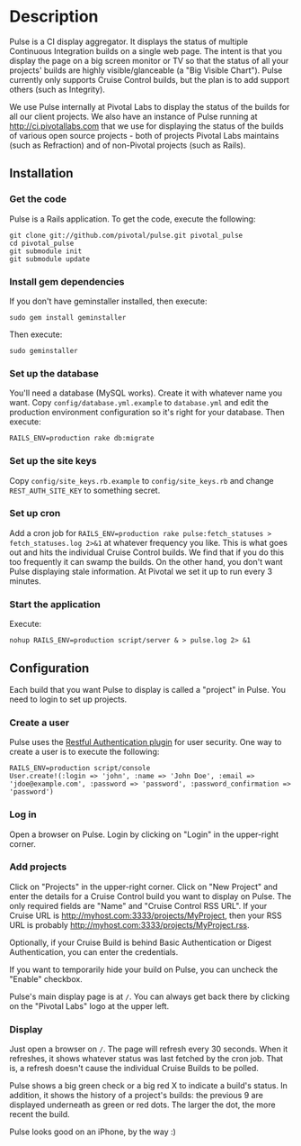 Description
===========

Pulse is a CI display aggregator. It displays the status of multiple Continuous Integration builds on a single web page.
The intent is that you display the page on a big screen monitor or TV so that the status of all your projects' builds
are highly visible/glanceable (a "Big Visible Chart"). Pulse currently only supports Cruise Control builds, but the plan
is to add support others (such as Integrity).

We use Pulse internally at Pivotal Labs to display the status of the builds for all our client projects. We also have an
instance of Pulse running at http://ci.pivotallabs.com that we use for displaying the status of the builds of various
open source projects - both of projects Pivotal Labs maintains (such as Refraction) and of non-Pivotal projects (such as
Rails).

## Installation

### Get the code

Pulse is a Rails application. To get the code, execute the following:

    git clone git://github.com/pivotal/pulse.git pivotal_pulse
    cd pivotal_pulse
    git submodule init
    git submodule update

### Install gem dependencies

If you don't have geminstaller installed, then execute:

    sudo gem install geminstaller

Then execute:

    sudo geminstaller

### Set up the database

You'll need a database (MySQL works). Create it with whatever name you want. Copy `config/database.yml.example` to
`database.yml` and edit the production environment configuration so it's right for your database. Then execute:

    RAILS_ENV=production rake db:migrate

### Set up the site keys

Copy `config/site_keys.rb.example` to `config/site_keys.rb` and change `REST_AUTH_SITE_KEY` to something secret.

### Set up cron

Add a cron job for `RAILS_ENV=production rake pulse:fetch_statuses > fetch_statuses.log 2>&1` at whatever frequency you
like. This is what goes out and hits the individual Cruise Control builds. We find that if you do this too frequently it
can swamp the builds. On the other hand, you don't want Pulse displaying stale information. At Pivotal we set it up to
run every 3 minutes.

### Start the application

Execute:

    nohup RAILS_ENV=production script/server & > pulse.log 2> &1

## Configuration

Each build that you want Pulse to display is called a "project" in Pulse. You need to login to set up projects.

### Create a user

Pulse uses the [Restful Authentication plugin](http://github.com/technoweenie/restful-authentication) for user security.
One way to create a user is to execute the following:

    RAILS_ENV=production script/console
    User.create!(:login => 'john', :name => 'John Doe', :email => 'jdoe@example.com', :password => 'password', :password_confirmation => 'password')

### Log in

Open a browser on Pulse. Login by clicking on "Login" in the upper-right corner.

### Add projects

Click on "Projects" in the upper-right corner. Click on "New Project" and enter the details for a Cruise Control build
you want to display on Pulse. The only required fields are "Name" and "Cruise Control RSS URL". If your Cruise URL is
http://myhost.com:3333/projects/MyProject, then your RSS URL is probably http://myhost.com:3333/projects/MyProject.rss.

Optionally, if your Cruise Build is behind Basic Authentication or Digest Authentication, you can enter the credentials.

If you want to temporarily hide your build on Pulse, you can uncheck the "Enable" checkbox.

Pulse's main display page is at `/`. You can always get back there by clicking on the "Pivotal Labs" logo at the upper
left.

### Display

Just open a browser on `/`. The page will refresh every 30 seconds. When it refreshes, it shows whatever status was last
fetched by the cron job. That is, a refresh doesn't cause the individual Cruise Builds to be polled.

Pulse shows a big green check or a big red X to indicate a build's status. In addition, it shows the history of a
project's builds: the previous 9 are displayed underneath as green or red dots. The larger the dot, the more recent the
build.

Pulse looks good on an iPhone, by the way :)
